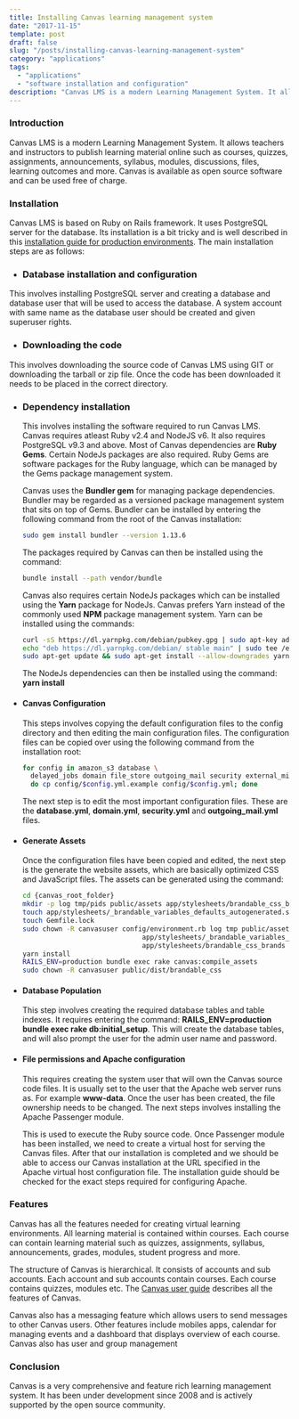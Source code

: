 ```yaml
---
title: Installing Canvas learning management system
date: "2017-11-15"
template: post
draft: false
slug: "/posts/installing-canvas-learning-management-system"
category: "applications"
tags:
  - "applications"
  - "software installation and configuration"
description: "Canvas LMS is a modern Learning Management System. It allows teachers and instructors to publish learning material online such as courses, quizzes, assignments, announcements, syllabus, modules, discussions, files, learning outcomes and more. Canvas is available as open source software and can be used free of charge."
---
```


### Introduction
Canvas LMS is a modern Learning Management System. It allows teachers and instructors to publish learning material online such as courses, quizzes, assignments, announcements, syllabus, modules, discussions, files, learning outcomes and more. Canvas is available as open source software and can be used free of charge.

### Installation
Canvas LMS is based on Ruby on Rails framework. It uses PostgreSQL server for the database. Its installation is a bit tricky and is well described in this [installation guide for production environments](https://github.com/instructure/canvas-lms/wiki/Production-Start). The main installation steps are as follows:


* ### Database installation and configuration
This involves installing PostgreSQL server and creating a database and database user that will be used to access the database. A system account with same name as the database user should be created and given superuser rights.
* ### Downloading the code
This involves downloading the source code of Canvas LMS using GIT or downloading the tarball or zip file. Once the code has been downloaded it needs to be placed in the correct directory.
* ### Dependency installation
  This involves installing the software required to run Canvas LMS. Canvas requires atleast Ruby v2.4 and NodeJS v6. It also requires PostgreSQL v9.3 and above. Most of Canvas dependencies are **Ruby Gems**. Certain NodeJs packages are also required. Ruby Gems are software packages for the Ruby language, which can be managed by the Gems package management system.

  Canvas uses the **Bundler gem** for managing package dependencies. Bundler may be regarded as a versioned package management system that sits on top of Gems. Bundler can be installed by entering the following command from the root of the Canvas installation:

  ```bash
  sudo gem install bundler --version 1.13.6
  ```

  The packages required by Canvas can then be installed using the command:

  ```bash
  bundle install --path vendor/bundle
  ```

  Canvas also requires certain NodeJs packages which can be installed using the **Yarn** package for NodeJs. Canvas prefers Yarn instead of the commonly used **NPM** package management system. Yarn can be installed using the commands:

  ```bash
  curl -sS https://dl.yarnpkg.com/debian/pubkey.gpg | sudo apt-key add -
  echo "deb https://dl.yarnpkg.com/debian/ stable main" | sudo tee /etc/apt/sources.list.d/yarn.list
  sudo apt-get update && sudo apt-get install --allow-downgrades yarn=0.27.5-1
  ```

  The NodeJs dependencies can then be installed using the command: **yarn install**

* #### Canvas Configuration
  This steps involves copying the default configuration files to the config directory and then editing the main configuration files. The configuration files can be copied over using the following command from the installation root:

  ```bash
  for config in amazon_s3 database \
    delayed_jobs domain file_store outgoing_mail security external_migration; \
    do cp config/$config.yml.example config/$config.yml; done
  ```

  The next step is to edit the most important configuration files. These are the **database.yml**, **domain.yml**, **security.yml** and **outgoing_mail.yml** files.

* #### Generate Assets
  Once the configuration files have been copied and edited, the next step is the generate the website assets, which are basically optimized CSS and JavaScript files. The assets can be generated using the command:

  ```bash
  cd {canvas_root_folder}
  mkdir -p log tmp/pids public/assets app/stylesheets/brandable_css_brands
  touch app/stylesheets/_brandable_variables_defaults_autogenerated.scss
  touch Gemfile.lock
  sudo chown -R canvasuser config/environment.rb log tmp public/assets \
                                app/stylesheets/_brandable_variables_defaults_autogenerated.scss \
                                app/stylesheets/brandable_css_brands Gemfile.lock config.ru
  yarn install
  RAILS_ENV=production bundle exec rake canvas:compile_assets
  sudo chown -R canvasuser public/dist/brandable_css
  ```

* #### Database Population
  This step involves creating the required database tables and table indexes. It requires entering the command: **RAILS_ENV=production bundle exec rake db:initial_setup**. This will create the database tables, and will also prompt the user for the admin user name and password.

* #### File permissions and Apache configuration
  This requires creating the system user that will own the Canvas source code files. It is usually set to the user that the Apache web server runs as. For example **www-data**. Once the user has been created, the file ownership needs to be changed. The next steps involves installing the Apache Passenger module.

  This is used to execute the Ruby source code. Once Passenger module has been installed, we need to create a virtual host for serving the Canvas files. After that our installation is completed and we should be able to access our Canvas installation at the URL specified in the Apache virtual host configuration file. The installation guide should be checked for the exact steps required for configuring Apache.


### Features
  Canvas has all the features needed for creating virtual learning environments. All learning material is contained within courses. Each course can contain learning material such as quizzes, assignments, syllabus, announcements, grades, modules, student progress and more.

  The structure of Canvas is hierarchical. It consists of accounts and sub accounts. Each account and sub accounts contain courses. Each course contains quizzes, modules etc. The [Canvas user guide](https://community.canvaslms.com/community/answers/guides) describes all the features of Canvas.

  Canvas also has a messaging feature which allows users to send messages to other Canvas users. Other features include mobiles apps, calendar for managing events and a dashboard that displays overview of each course. Canvas also has user and group management

### Conclusion
Canvas is a very comprehensive and feature rich learning management system. It has been under development since 2008 and is actively supported by the open source community.
